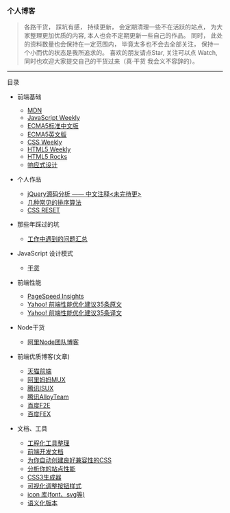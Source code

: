 ### 个人博客

> 各路干货， 踩坑有感， 持续更新， 会定期清理一些不在活跃的站点， 为大家整理更加优质的内容, 本人也会不定期更新一些自己的作品。
> 同时， 此处的资料数量也会保持在一定范围内， 毕竟太多也不会去全部关注， 保持一个小而优的状态是我所追求的。
> 喜欢的朋友请点Star, 关注可以点 Watch, 同时也欢迎大家提交自己的干货过来（真·干货 我会义不容辞的）。


------

目录
    
  + 前端基础
    + [MDN](https://developer.mozilla.org/zh-CN/)
    + [JavaScript Weekly](http://javascriptweekly.com/)
    + [ECMA5标准中文版](http://lzw.me/pages/ecmascript/#2071)
    + [ECMA5英文版](http://www.ecma-international.org/ecma-262/5.1/)
    + [CSS Weekly](http://css-weekly.com/)
    + [HTML5 Weekly](http://html5weekly.com/)
    + [HTML5 Rocks](http://www.html5rocks.com/zh/)
    + [响应式设计](http://alistapart.com/article/responsive-web-design)
    
  + 个人作品
    + [jQuery源码分析 —— 中文注释<未完待更>](https://github.com/inJs/blog/tree/master/jquery_annotate_chinese)
    + [几种常见的排序算法](https://github.com/inJs/blog/tree/master/sorting)
    + [CSS RESET](https://github.com/inJs/blog/tree/master/css_reset)
    
  + 那些年踩过的坑
    + [工作中遇到的问题汇总](https://github.com/inJs/blog/tree/master/bugs)

  + JavaScript 设计模式
    + [干货](http://www.kancloud.cn/kancloud/learn-js-design-patterns/56461) 

  + 前端性能
    + [PageSpeed Insights](https://developers.google.com/speed/docs/insights/rules)
    + [Yahoo! 前端性能优化建议35条原文](https://developer.yahoo.com/performance/rules.html)
    + [Yahoo! 前端性能优化建议35条译文](https://github.com/creeperyang/blog/issues/1)

  + Node干货
    + [阿里Node团队博客](http://alinode.aliyun.com/blog)
  
  + 前端优质博客(文章)
    + [天猫前端](http://tmallfe.github.io/)  
    + [阿里妈妈MUX](http://mux.alimama.com/posts?spm=0.0.0.0.SZePQn)
    + [腾讯ISUX](https://isux.tencent.com/category/fd)
    + [腾讯AlloyTeam](http://www.alloyteam.com/)
    + [百度F2E](http://efe.baidu.com/) 
    + [百度FEX](http://fex.baidu.com/)
    
  + 文档、工具
    + [工程化工具整理](https://github.com/inJs/blog/tree/master/tools)
    + [前端开发文档](http://devdocs.io/)
    + [为你自动创建良好兼容性的CSS](http://css3pie.com/)
    + [分析你的站点性能](https://developers.google.com/speed/pagespeed/)
    + [CSS3生成器](http://css3generator.com/)
    + [可视化调整按钮样式](https://css-tricks.com/examples/ButtonMaker/)
    + [icon 库(font、svg等)](https://icomoon.io/)
    + [语义化版本](http://semver.org/lang/zh-CN/)